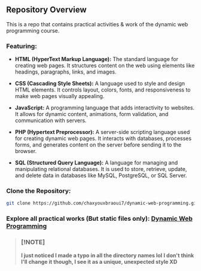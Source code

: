 ## Repository Overview

This is a repo that contains practical activities & work of the dynamic web programming course.

### Featuring:

- **HTML (HyperText Markup Language):** The standard language for creating web pages. It structures content on the web using elements like headings, paragraphs, links, and images.

- **CSS (Cascading Style Sheets):** A language used to style and design HTML elements. It controls layout, colors, fonts, and responsiveness to make web pages visually appealing.

- **JavaScript:** A programming language that adds interactivity to websites. It allows for dynamic content, animations, form validation, and communication with servers.

- **PHP (Hypertext Preprocessor):** A server-side scripting language used for creating dynamic web pages. It interacts with databases, processes forms, and generates content on the server before sending it to the browser.

- **SQL (Structured Query Language):** A language for managing and manipulating relational databases. It is used to store, retrieve, update, and delete data in databases like MySQL, PostgreSQL, or SQL Server.

### Clone the Repository:

```bash
git clone https://github.com/chaxyouxbraoui7/dynamic-web-programming.git
```

### Explore all practical works (But static files only): [**Dynamic Web Programming**](https://chaxyouxbraoui7.github.io/dynamic-web-programming/)

>### [!NOTE]
>
> **I just noticed I made a typo in all the directory names lol**
> **I don't think I'll change it though, I see it as a unique, unexpected style XD**
